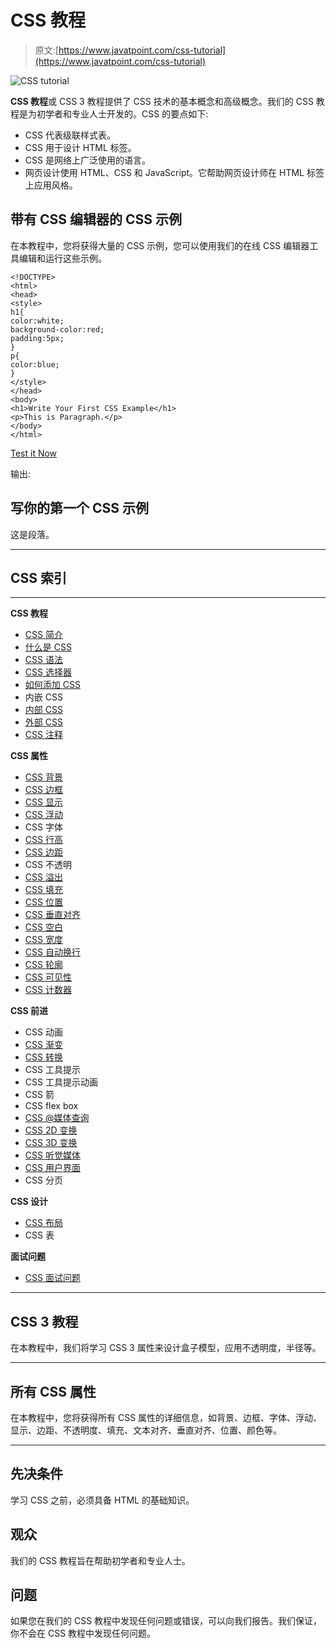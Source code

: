 # CSS 教程

> 原文:[https://www.javatpoint.com/css-tutorial](https://www.javatpoint.com/css-tutorial)

![CSS tutorial](../Images/0b1bf15d7849e0915222cadf90fe6cb4.png)

**CSS 教程**或 CSS 3 教程提供了 CSS 技术的基本概念和高级概念。我们的 CSS 教程是为初学者和专业人士开发的。CSS 的要点如下:

*   CSS 代表级联样式表。
*   CSS 用于设计 HTML 标签。
*   CSS 是网络上广泛使用的语言。
*   网页设计使用 HTML、CSS 和 JavaScript。它帮助网页设计师在 HTML 标签上应用风格。

## 带有 CSS 编辑器的 CSS 示例

在本教程中，您将获得大量的 CSS 示例，您可以使用我们的在线 CSS 编辑器工具编辑和运行这些示例。

```
<!DOCTYPE>
<html>
<head>
<style>
h1{
color:white;
background-color:red;
padding:5px;
}
p{
color:blue;
}
</style>
</head>
<body>
<h1>Write Your First CSS Example</h1>
<p>This is Paragraph.</p>
</body>
</html>

```

[Test it Now](https://www.javatpoint.com/oprweb/test.jsp?filename=csscss1)

输出:

## 写你的第一个 CSS 示例

这是段落。

* * *

## CSS 索引

* * *

**CSS 教程**

*   [CSS 简介](css-tutorial)
*   [什么是 CSS](what-is-css)
*   [CSS 语法](css-syntax)
*   [CSS 选择器](css-selector)
*   [如何添加 CSS](how-to-add-css)
*   内嵌 CSS
*   [内部 CSS](internal-css)
*   [外部 CSS](external-css)
*   [CSS 注释](css-comments)

**CSS 属性**

*   [CSS 背景](css-background)
*   [CSS 边框](css-border)
*   [CSS 显示](css-display)
*   [CSS 浮动](css-float)
*   CSS 字体
*   [CSS 行高](css-line-height)
*   [CSS 边距](css-margin)
*   CSS 不透明
*   [CSS 溢出](css-overflow)
*   [CSS 填充](css-padding)
*   [CSS 位置](css-position)
*   [CSS 垂直对齐](css-vertical-align)
*   [CSS 空白](css-white-space)
*   [CSS 宽度](css-width)
*   [CSS 自动换行](css-word-wrap)
*   [CSS 轮廓](css-outline)
*   [CSS 可见性](css-visibility)
*   [CSS 计数器](css-counter)

**CSS 前进**

*   CSS 动画
*   [CSS 渐变](css-gradient)
*   [CSS 转换](css-transition)
*   CSS 工具提示
*   CSS 工具提示动画
*   CSS 箭
*   CSS flex box
*   [CSS @媒体查询](css-media-query)
*   [CSS 2D 变换](css-2d-transforms)
*   [CSS 3D 变换](css-3d-transforms)
*   [CSS 听觉媒体](css-aural-media)
*   [CSS 用户界面](css-user-interface)
*   CSS 分页

**CSS 设计**

*   [CSS 布局](css-layout)
*   CSS 表

**面试问题**

*   [CSS 面试问题](css-interview-questions)

* * *

## CSS 3 教程

在本教程中，我们将学习 CSS 3 属性来设计盒子模型，应用不透明度，半径等。

* * *

## 所有 CSS 属性

在本教程中，您将获得所有 CSS 属性的详细信息，如背景、边框、字体、浮动、显示、边距、不透明度、填充、文本对齐、垂直对齐、位置、颜色等。

* * *

## 先决条件

学习 CSS 之前，必须具备 HTML 的基础知识。

## 观众

我们的 CSS 教程旨在帮助初学者和专业人士。

## 问题

如果您在我们的 CSS 教程中发现任何问题或错误，可以向我们报告。我们保证，你不会在 CSS 教程中发现任何问题。